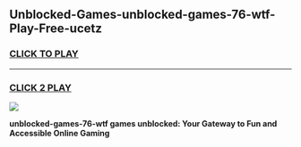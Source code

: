 
## Unblocked-Games-unblocked-games-76-wtf-Play-Free-ucetz
<h3>
<a href="https://premium76.site?title=unblocked-games-76-wtf&ref=18A">CLICK TO PLAY</a></h3>
<hr>

<h3>
<a href="https://premium76.site?title=unblocked-games-76-wtf&ref=18A">CLICK 2 PLAY</a>
  
</h3>

<a href="https://premium76.site?title=unblocked-games-76-wtf&ref=18A"><img src="https://clearcache.store/games.png"></a>


**unblocked-games-76-wtf games unblocked: Your Gateway to Fun and Accessible Online Gaming**
